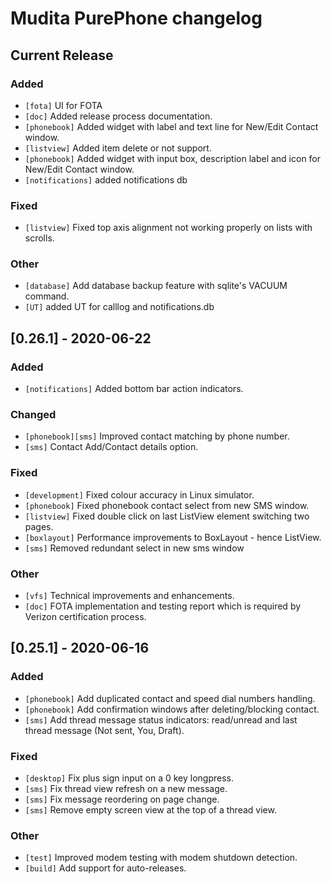 # Mudita PurePhone changelog

## Current Release

### Added

* `[fota]` UI for FOTA
* `[doc]` Added release process documentation.
* `[phonebook]` Added widget with label and text line for New/Edit Contact window.
* `[listview]` Added item delete or not support.
* `[phonebook]` Added widget with input box, description label and icon for New/Edit Contact window.
* `[notifications]` added notifications db

### Fixed

* `[listview]` Fixed top axis alignment not working properly on lists with scrolls.

### Other
* `[database]` Add database backup feature with sqlite's VACUUM command.
* `[UT]` added UT for calllog and notifications.db

## [0.26.1] - 2020-06-22

### Added
* `[notifications]` Added bottom bar action indicators.

### Changed
* `[phonebook][sms]` Improved contact matching by phone number.
* `[sms]` Contact Add/Contact details option.

### Fixed
* `[development]` Fixed colour accuracy in Linux simulator. 
* `[phonebook]` Fixed phonebook contact select from new SMS window.
* `[listview]` Fixed double click on last ListView element switching two pages.
* `[boxlayout]` Performance improvements to BoxLayout - hence ListView.
* `[sms]` Removed redundant select in new sms window 

### Other
* `[vfs]` Technical improvements and enhancements.
* `[doc]` FOTA implementation and testing report which is required by Verizon certification process.

## [0.25.1] - 2020-06-16

### Added
* `[phonebook]` Add duplicated contact and speed dial numbers handling.
* `[phonebook]` Add confirmation windows after deleting/blocking contact. 
* `[sms]` Add thread message status indicators: read/unread and last thread message (Not sent, You, Draft).

### Fixed
* `[desktop]` Fix plus sign input on a 0 key longpress.
* `[sms]` Fix thread view refresh on a new message.
* `[sms]` Fix message reordering on page change.
* `[sms]` Remove empty screen view at the top of a thread view.

### Other
* `[test]` Improved modem testing with modem shutdown detection.
* `[build]` Add support for auto-releases.

